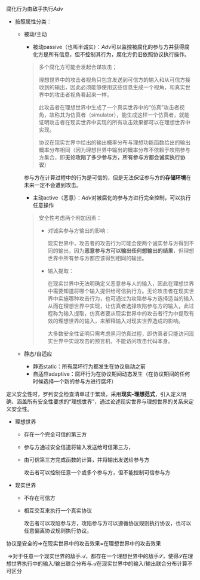 腐化行为由敌手执行$Adv$

- 按照属性分类：

  - 被动/主动

    - 被动passive（也叫半诚实）：$Adv$可以监控被腐化的参与方并获得腐化方是所有信息，但不控制其行为，腐化方仍旧依照协议执行操作。

    > 多个腐化方可能会发起合谋攻击；
    >
    > 理想世界中的攻击者视角只包含发送到可信方的输入和从可信方接收到的输出，因此必须能够使用这些信息生成一个视角，和真实世界中的攻击者视角看起来一样。
    >
    > 此攻击者在理想世界中生成了一个真实世界中的“仿真”攻击者视角，故称其为仿真者（simulator），能生成这样一个仿真者，就能证明攻击者在现实世界中实现的所有攻击效果都可以在理想世界中实现。
    >
    > 协议在现实世界中给出的输出概率分布与理想功能函数给出的输出概率分布相同（因为理想世界中输出的概率分布不依赖于攻陷参与方集合，即**无论攻陷了多少参与方，所有参与方都会诚实执行协议**）

    参与方在计算过程中的行为是可信的，但是无法保证参与方的**存储环境**在未来一定不会遭到攻击。

    - 主动active（恶意）：$Adv$对被腐化的参与方进行完全控制，可以执行任意操作

    > 安全性考虑两个附加因素：
    >
    > - 对诚实参与方输出的影响：
    >
    >   现实世界中，攻击者的攻击行为可能会使两个诚实参与方得到不同的输出，因为**恶意参与方可以输出任何想输出的结果**，但理想世界中所有参与方都应该得到相同的输出。
    >
    > - 输入提取：
    >
    >   在现实世界中无法明确定义恶意参与人的输入，因此在理想世界中需要知道将哪个输入提供给可信执行方。无论攻击者在现实世界中实施哪种攻击行为，也可通过为攻陷参与方选择适当的输入从而在理想世界中实现，让仿真者选择攻陷参与方的输入，此过程称为输入提取，仿真者要从现实世界中的攻击者行为中提取有效的理想世界的输入，来解释输入对现实世界造成的影响。
    >
    >   大多数安全性证明只需考虑黑河仿真过程，即仿真者只能访问现实世界中实现攻击的预言机，不能访问攻击代码本身。

  - 静态/自适应
    - 静态static：所有腐坏行为都发生在协议启动之前
    - 自适应adaptive：腐坏行为在协议期间动态发生（在协议期间的任何时候选择一个新的参与方进行腐坏）

定义安全性时，罗列安全检查清单过于繁琐，采用**现实-理想范式**，引入定义明确、涵盖所有安全性要求的“理想世界”，通过论述现实世界与理想世界的关系来定义安全性。

- 理想世界

  - 存在一个完全可信的第三方

  - 参与方通过安全信道将输入发送给可信第三方，

  - 由可信第三方完成函数的计算，并将输出发送给参与方

    攻击者可以控制任意一个或多个参与方，但不能控制可信参与方

- 现实世界

  - 不存在可信方

  - 相互交互来执行一个真实协议

    攻击者可以攻陷参与方，攻陷参与方可以遵循协议规则执行协议，也可以任意偏离协议规则执行协议。

协议是安全的$\Rightarrow$在现实世界中的攻击效果=在理想世界中的攻击效果

​					$\Rightarrow$对于任意一个现实世界的敌手$\mathcal{A}$，都存在一个理想世界中的敌手$\mathcal{S}$，使得$\mathcal{S}$在理想世界执行中的输入/输出联合分布与$\mathcal{A}$在现实世界中的输入/输出联合分布计算不可区分
